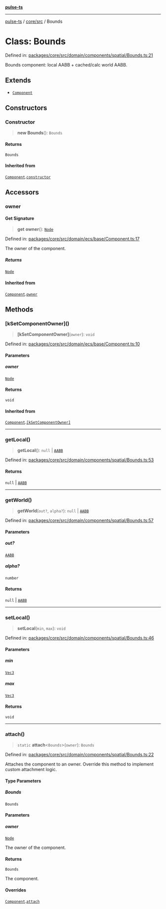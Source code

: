 [**pulse-ts**](../../../README.md)

***

[pulse-ts](../../../README.md) / [core/src](../README.md) / Bounds

# Class: Bounds

Defined in: [packages/core/src/domain/components/spatial/Bounds.ts:21](https://github.com/jlehett/pulse-ts/blob/b287bc18de1bbb78a8cc43f602a646e458610bc3/packages/core/src/domain/components/spatial/Bounds.ts#L21)

Bounds component: local AABB + cached/calc world AABB.

## Extends

- [`Component`](Component.md)

## Constructors

### Constructor

> **new Bounds**(): `Bounds`

#### Returns

`Bounds`

#### Inherited from

[`Component`](Component.md).[`constructor`](Component.md#constructor)

## Accessors

### owner

#### Get Signature

> **get** **owner**(): [`Node`](Node.md)

Defined in: [packages/core/src/domain/ecs/base/Component.ts:17](https://github.com/jlehett/pulse-ts/blob/b287bc18de1bbb78a8cc43f602a646e458610bc3/packages/core/src/domain/ecs/base/Component.ts#L17)

The owner of the component.

##### Returns

[`Node`](Node.md)

#### Inherited from

[`Component`](Component.md).[`owner`](Component.md#owner)

## Methods

### \[kSetComponentOwner\]()

> **\[kSetComponentOwner\]**(`owner`): `void`

Defined in: [packages/core/src/domain/ecs/base/Component.ts:10](https://github.com/jlehett/pulse-ts/blob/b287bc18de1bbb78a8cc43f602a646e458610bc3/packages/core/src/domain/ecs/base/Component.ts#L10)

#### Parameters

##### owner

[`Node`](Node.md)

#### Returns

`void`

#### Inherited from

[`Component`](Component.md).[`[kSetComponentOwner]`](Component.md#ksetcomponentowner)

***

### getLocal()

> **getLocal**(): `null` \| [`AABB`](../interfaces/AABB.md)

Defined in: [packages/core/src/domain/components/spatial/Bounds.ts:53](https://github.com/jlehett/pulse-ts/blob/b287bc18de1bbb78a8cc43f602a646e458610bc3/packages/core/src/domain/components/spatial/Bounds.ts#L53)

#### Returns

`null` \| [`AABB`](../interfaces/AABB.md)

***

### getWorld()

> **getWorld**(`out?`, `alpha?`): `null` \| [`AABB`](../interfaces/AABB.md)

Defined in: [packages/core/src/domain/components/spatial/Bounds.ts:57](https://github.com/jlehett/pulse-ts/blob/b287bc18de1bbb78a8cc43f602a646e458610bc3/packages/core/src/domain/components/spatial/Bounds.ts#L57)

#### Parameters

##### out?

[`AABB`](../interfaces/AABB.md)

##### alpha?

`number`

#### Returns

`null` \| [`AABB`](../interfaces/AABB.md)

***

### setLocal()

> **setLocal**(`min`, `max`): `void`

Defined in: [packages/core/src/domain/components/spatial/Bounds.ts:46](https://github.com/jlehett/pulse-ts/blob/b287bc18de1bbb78a8cc43f602a646e458610bc3/packages/core/src/domain/components/spatial/Bounds.ts#L46)

#### Parameters

##### min

[`Vec3`](Vec3.md)

##### max

[`Vec3`](Vec3.md)

#### Returns

`void`

***

### attach()

> `static` **attach**\<`Bounds`\>(`owner`): `Bounds`

Defined in: [packages/core/src/domain/components/spatial/Bounds.ts:22](https://github.com/jlehett/pulse-ts/blob/b287bc18de1bbb78a8cc43f602a646e458610bc3/packages/core/src/domain/components/spatial/Bounds.ts#L22)

Attaches the component to an owner. Override this method to implement
custom attachment logic.

#### Type Parameters

##### Bounds

`Bounds`

#### Parameters

##### owner

[`Node`](Node.md)

The owner of the component.

#### Returns

`Bounds`

The component.

#### Overrides

[`Component`](Component.md).[`attach`](Component.md#attach)
